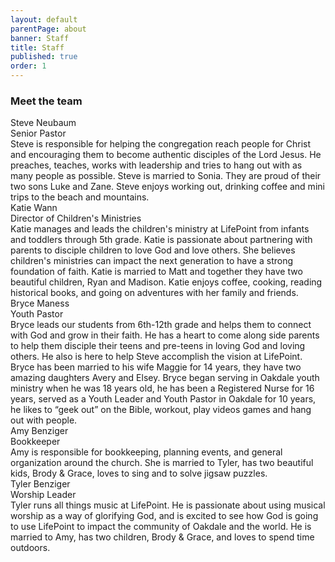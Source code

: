 ```yaml
---
layout: default
parentPage: about
banner: Staff
title: Staff
published: true
order: 1
---
```


<h3 class="row"><div class="col-12">Meet the team</div></h3>
<div class="row">
  <div class="col-6 cabin-profile">
  <div class="cabin-profile-image" style="background-image: url(https://res.cloudinary.com/deqkp2xjs/image/upload/v1544204837/images/steve.jpg);background-position: center 19%"></div>
  <div class="cabin-profile-title">Steve Neubaum</div>
  <div class="cabin-profile-label">Senior Pastor</div>
  <div class="cabin-profile-description">Steve is responsible for helping the congregation reach people for Christ and encouraging them to become authentic disciples of the Lord Jesus. He preaches, teaches, works with leadership and tries to hang out with as many people as possible. Steve is married to Sonia. They are proud of their two sons Luke and Zane. Steve enjoys working out, drinking coffee and mini trips to the beach and mountains.</div>
  </div>
  <div class="col-6 cabin-profile">
  <div class="cabin-profile-image" style="background-image: url(https://res.cloudinary.com/deqkp2xjs/image/upload/v1544204844/images/katie.png);background-position: center 14%"></div>
  <div class="cabin-profile-title">Katie Wann</div>
  <div class="cabin-profile-label">Director of Children's Ministries</div>
  <div class="cabin-profile-description">Katie manages and leads the children's ministry at LifePoint from infants and toddlers through 5th grade. Katie is passionate about partnering with parents to disciple children to love God and love others. She believes children's ministries can impact the next generation to have a strong foundation of faith. Katie is married to Matt and together they have two beautiful children, Ryan and Madison. Katie enjoys coffee, cooking, reading historical books, and going on adventures with her family and friends.</div>
  </div>
</div>
<div class="row">
  <div class="col-6 cabin-profile">
  <div class="cabin-profile-image" style="background-image: url(https://res.cloudinary.com/deqkp2xjs/image/upload/v1592942399/images/bryce.png);background-position: center 45%"></div>
  <div class="cabin-profile-title">Bryce Maness</div>
  <div class="cabin-profile-label">Youth Pastor</div>
  <div class="cabin-profile-description">Bryce leads our students from 6th-12th grade and helps them to connect with God and grow in their faith. He has a heart to come along side parents to help them disciple their teens and pre-teens in loving God and loving others. He also is here to help Steve accomplish the vision at LifePoint. Bryce has been married to his wife Maggie for 14 years, they have two amazing daughters Avery and Elsey.  Bryce began serving in Oakdale youth ministry when he was 18 years old, he has been a Registered Nurse for 16 years, served as a Youth Leader and Youth Pastor in Oakdale for 10 years, he likes to “geek out” on the Bible, workout, play videos games and hang out with people.</div>
  </div>
  <div class="col-6 cabin-profile">
  <div class="cabin-profile-image" style="background-image: url(https://res.cloudinary.com/deqkp2xjs/image/upload/v1544204830/images/amy.jpg);background-position: center 23%"></div>
  <div class="cabin-profile-title">Amy Benziger</div>
  <div class="cabin-profile-label">Bookkeeper</div>
  <div class="cabin-profile-description">Amy is responsible for bookkeeping, planning events, and general organization around the church. She is married to Tyler, has two beautiful kids, Brody & Grace, loves to sing and to solve jigsaw puzzles.</div>
  </div>
</div>
<div class="row">
  <div class="col-6 cabin-profile">
  <div class="cabin-profile-image" style="background-image: url(https://res.cloudinary.com/deqkp2xjs/image/upload/v1544204840/images/tyler.jpg);background-position: center 15%"></div>
  <div class="cabin-profile-title">Tyler Benziger</div>
  <div class="cabin-profile-label">Worship Leader</div>
  <div class="cabin-profile-description">Tyler runs all things music at LifePoint. He is passionate about using musical worship as a way of glorifying God, and is excited to see how God is going to use LifePoint to impact the community of Oakdale and the world. He is married to Amy, has two children, Brody & Grace, and loves to spend time outdoors.</div>
  </div>
</div>
